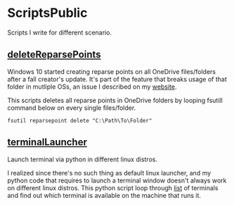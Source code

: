 # ScriptsPublic
Scripts I write for different scenario.

## [deleteReparsePoints](./deleteReparsePoints.py)
Windows 10 started creating reparse points on all OneDrive files/folders after a fall creator's update. It's part of the feature that breaks usage of that folder in mutliple OSs, an issue I described on my [website](http://www.jeangjenq.com/windows-10-delete-reparse-points-in-subdirectories/).

This scripts deletes all reparse points in OneDrive folders by looping fsutill command below on every single files/folder.
```batch
fsutil reparsepoint delete "C:\Path\To\Folder"
```
## [terminalLauncher](./terminalLauncher.py)
Launch terminal via python in different linux distros.

I realized since there's no such thing as default linux launcher, and my python code that requires to launch a terminal window doesn't always work on different linux distros. This python script loop through [list](https://github.com/i3/i3/blob/next/i3-sensible-terminal) of terminals and find out which terminal is available on the machine that runs it.
